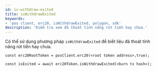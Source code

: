 ```yaml
---
id: is-withdraw-exited
title: isWithdrawExited
keywords:
- 'pos client, erc20, isWithdrawExited, polygon, sdk'
description: 'Kiểm tra xem đã thoát tính năng rút tiền hay chưa.'
---
```


Có thể sử dụng phương pháp `isWithdrawExited` để biết liệu đã thoát tính năng rút tiền hay chưa.

```
const erc20RootToken = posClient.erc20(<root token address>,true);

const isExited = await erc20Token.isWithdrawExited(<burn tx hash>);
```
